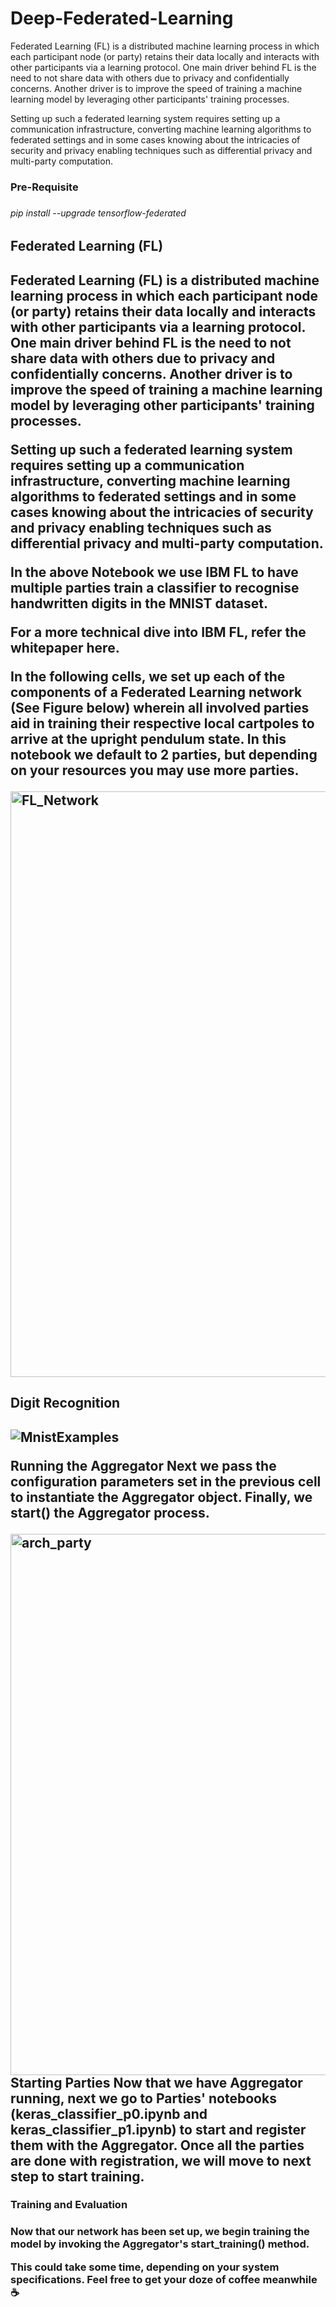 # Deep-Federated-Learning

Federated Learning (FL) is a distributed machine learning process in which each participant node (or party) retains their data locally and interacts with other participants via a learning protocol. One main driver behind FL is the need to not share data with others due to privacy and confidentially concerns. Another driver is to improve the speed of training a machine learning model by leveraging other participants' training processes.

Setting up such a federated learning system requires setting up a communication infrastructure, converting machine learning algorithms to federated settings and in some cases knowing about the intricacies of security and privacy enabling techniques such as differential privacy and multi-party computation.

<h3>Pre-Requisite<h3>
<h6>pip install --upgrade tensorflow-federated<h6>
    
<h2>Federated Learning (FL)<h2> 
Federated Learning (FL) is a distributed machine learning process in which each participant node (or party) retains their data locally and interacts with other participants via a learning protocol. One main driver behind FL is the need to not share data with others due to privacy and confidentially concerns. Another driver is to improve the speed of training a machine learning model by leveraging other participants' training processes.

Setting up such a federated learning system requires setting up a communication infrastructure, converting machine learning algorithms to federated settings and in some cases knowing about the intricacies of security and privacy enabling techniques such as differential privacy and multi-party computation.

In the above  Notebook we use IBM FL to have multiple parties train a classifier to recognise handwritten digits in the MNIST dataset.

For a more technical dive into IBM FL, refer the whitepaper here.

In the following cells, we set up each of the components of a Federated Learning network (See Figure below) wherein all involved parties aid in training their respective local cartpoles to arrive at the upright pendulum state. In this notebook we default to 2 parties, but depending on your resources you may use more parties.
  
 <img width="937" alt="FL_Network" src="https://user-images.githubusercontent.com/43134572/120935769-c3546880-c71d-11eb-8c8d-b260e9437fac.png">

<h2>Digit Recognition<h2>
    
![MnistExamples](https://user-images.githubusercontent.com/43134572/120935899-5beae880-c71e-11eb-9b04-e44eec63f5c6.png)

  
Running the Aggregator
Next we pass the configuration parameters set in the previous cell to instantiate the Aggregator object. Finally, we start() the Aggregator process.
    
  <img width="866" alt="arch_party" src="https://user-images.githubusercontent.com/43134572/120935835-16c6b680-c71e-11eb-9067-e125ad2dca0b.png">
Starting Parties
Now that we have Aggregator running, next we go to Parties' notebooks (keras_classifier_p0.ipynb and keras_classifier_p1.ipynb) to start and register them with the Aggregator. Once all the parties are done with registration, we will move to next step to start training.

<h3>Training and Evaluation<h3>
Now that our network has been set up, we begin training the model by invoking the Aggregator's start_training() method.

This could take some time, depending on your system specifications. Feel free to get your doze of coffee meanwhile ☕
    
  
